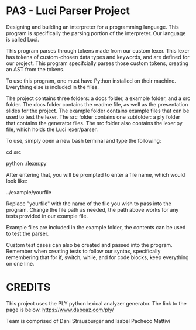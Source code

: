 # PA3 - Luci Parser Project

Designing and building an interpreter for a programming language. This program is specifically the parsing portion of the interpreter. Our language is called Luci.

This program parses through tokens made from our custom lexer. This lexer has tokens of custom-chosen data types and keywords, and are defined for our project. This program specifcially parses those custom tokens, creating an AST from the tokens.

To use this program, one must have Python installed on their machine. Everything else is included in the files.

The project contains three folders: a docs folder, a example folder, and a src folder. 
The docs folder contains the readme file, as well as the presentation slides for the project. 
The example folder contains example files that can be used to test the lexer.
The src folder contains one subfolder: a ply folder that contains the generator files. The src folder also contains the lexer.py file, which holds the Luci lexer/parser.

To use, simply open a new bash terminal and type the following:

cd src

python ./lexer.py

After entering that, you will be prompted to enter a file name, which would look like:

 ../example/yourfile

Replace "yourfile" with the name of the file you wish to pass into the program. Change the file path as needed, the path above works for any tests provided in our example file.

Example files are included in the example folder, the contents can be used to test the parser.

Custom test cases can also be created and passed into the program. Remember when creating tests to follow our syntax, specifically remembering that for if, switch, while, and for code blocks, keep everything on one line.

# CREDITS

This project uses the PLY python lexical analyzer generator. The link to the page is below.
https://www.dabeaz.com/ply/

Team is comprised of Dani Strausburger and Isabel Pacheco Mattivi
